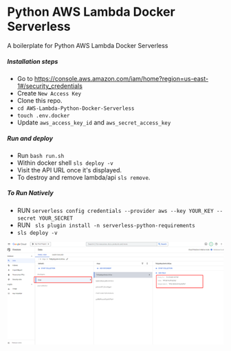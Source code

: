 # Python AWS Lambda Docker Serverless

A boilerplate for Python AWS Lambda Docker Serverless

##### Installation steps
* Go to https://console.aws.amazon.com/iam/home?region=us-east-1#/security_credentials
* Create `New Access Key`
* Clone this repo.
* `cd AWS-Lambda-Python-Docker-Serverless`
* `touch .env.docker`
* Update `aws_access_key_id` and `aws_secret_access_key`


##### Run and deploy
* Run `bash run.sh`
* Within docker shell `sls deploy -v`
* Visit the API URL once it's displayed.
* To destroy and remove lambda/api `sls remove`.


##### To Run Natively
* RUN `serverless config credentials --provider aws --key YOUR_KEY --secret YOUR_SECRET`
* RUN ` sls plugin install -n serverless-python-requirements` 
* `sls deploy -v` 

![Python AWS Lambda Docker Serverless](resources/Screenshot_198.png "Python AWS Lambda Docker Serverless")

